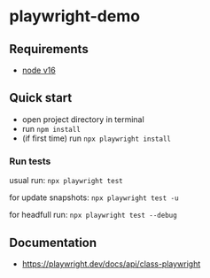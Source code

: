 # playwright-demo

## Requirements

- [node v16](https://nodejs.org/en/)

## Quick start

- open project directory in terminal
- run `npm install`
- (if first time) run `npx playwright install`

### Run tests

usual run: `npx playwright test`

for update snapshots: `npx playwright test -u`

for headfull run: `npx playwright test --debug`

## Documentation

- https://playwright.dev/docs/api/class-playwright
